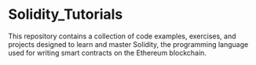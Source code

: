 # Solidity_Tutorials
This repository contains a collection of code examples, exercises, and projects designed to learn and master Solidity, the programming language used for writing smart contracts on the Ethereum blockchain.
